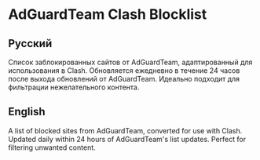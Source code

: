 # AdGuardTeam Clash Blocklist

## Русский

Список заблокированных сайтов от AdGuardTeam, адаптированный для использования в Clash. Обновляется ежедневно в течение 24 часов после выхода обновлений от AdGuardTeam. Идеально подходит для фильтрации нежелательного контента.

## English

A list of blocked sites from AdGuardTeam, converted for use with Clash. Updated daily within 24 hours of AdGuardTeam's list updates. Perfect for filtering unwanted content.
